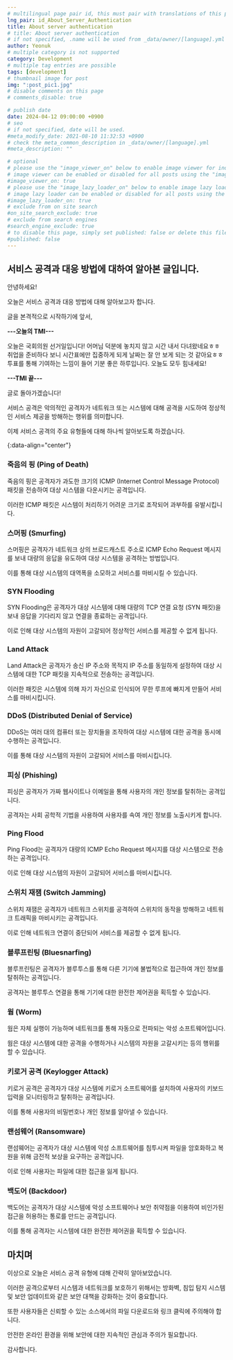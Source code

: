 ```yaml
---
# multilingual page pair id, this must pair with translations of this page. (This name must be unique)
lng_pair: id_About_Server_Authentication
title: About server authentication
# title: About server authentication
# if not specified, .name will be used from _data/owner/[language].yml
author: Yeonuk
# multiple category is not supported
category: Development
# multiple tag entries are possible
tags: [development]
# thumbnail image for post
img: ":post_pic1.jpg"
# disable comments on this page
# comments_disable: true

# publish date
date: 2024-04-12 09:00:00 +0900
# seo
# if not specified, date will be used.
#meta_modify_date: 2021-08-10 11:32:53 +0900
# check the meta_common_description in _data/owner/[language].yml
#meta_description: ""

# optional
# please use the "image_viewer_on" below to enable image viewer for individual pages or posts (_posts/ or [language]/_posts folders).
# image viewer can be enabled or disabled for all posts using the "image_viewer_posts: true" setting in _data/conf/main.yml.
#image_viewer_on: true
# please use the "image_lazy_loader_on" below to enable image lazy loader for individual pages or posts (_posts/ or [language]/_posts folders).
# image lazy loader can be enabled or disabled for all posts using the "image_lazy_loader_posts: true" setting in _data/conf/main.yml.
#image_lazy_loader_on: true
# exclude from on site search
#on_site_search_exclude: true
# exclude from search engines
#search_engine_exclude: true
# to disable this page, simply set published: false or delete this file
#published: false
---
```


<!-- outline-start -->

## 서비스 공격과 대응 방법에 대하여 알아본 글입니다.

안녕하세요!

오늘은 서비스 공격과 대응 방법에 대해 알아보고자 합니다.

글을 본격적으로 시작하기에 앞서,

**---오늘의 TMI---**

오늘은 국회의원 선거일입니다! 어머님 덕분에 놓치지 않고 시간 내서 다녀왔네요ㅎㅎ 취업을 준비하다 보니 시간표에만 집중하게 되게 날짜는 잘 안 보게 되는 것 같아요ㅎㅎ 투표를 통해 기여하는 느낌이 들어 기분 좋은 하루입니다. 오늘도 모두 힘내세요!

**---TMI 끝---**

글로 돌아가겠습니다!

서비스 공격은 악의적인 공격자가 네트워크 또는 시스템에 대해 공격을 시도하여 정상적인 서비스 제공을 방해하는 행위를 의미합니다.

이제 서비스 공격의 주요 유형들에 대해 하나씩 알아보도록 하겠습니다.

{:data-align="center"}

<!-- outline-end -->

### 죽음의 핑 (Ping of Death)

죽음의 핑은 공격자가 과도한 크기의 ICMP (Internet Control Message Protocol) 패킷을 전송하여 대상 시스템을 다운시키는 공격입니다.

이러한 ICMP 패킷은 시스템이 처리하기 어려운 크기로 조작되어 과부하를 유발시킵니다.

### 스머핑 (Smurfing)

스머핑은 공격자가 네트워크 상의 브로드캐스트 주소로 ICMP Echo Request 메시지를 보내 대량의 응답을 유도하여 대상 시스템을 공격하는 방법입니다.

이를 통해 대상 시스템의 대역폭을 소모하고 서비스를 마비시킬 수 있습니다.

### SYN Flooding

SYN Flooding은 공격자가 대상 시스템에 대해 대량의 TCP 연결 요청 (SYN 패킷)을 보내 응답을 기다리지 않고 연결을 종료하는 공격입니다.

이로 인해 대상 시스템의 자원이 고갈되어 정상적인 서비스를 제공할 수 없게 됩니다.

### Land Attack

Land Attack은 공격자가 송신 IP 주소와 목적지 IP 주소를 동일하게 설정하여 대상 시스템에 대한 TCP 패킷을 지속적으로 전송하는 공격입니다.

이러한 패킷은 시스템에 의해 자기 자신으로 인식되어 무한 루프에 빠지게 만들어 서비스를 마비시킵니다.

### DDoS (Distributed Denial of Service)

DDoS는 여러 대의 컴퓨터 또는 장치들을 조작하여 대상 시스템에 대한 공격을 동시에 수행하는 공격입니다.

이를 통해 대상 시스템의 자원이 고갈되어 서비스를 마비시킵니다.

### 피싱 (Phishing)

피싱은 공격자가 가짜 웹사이트나 이메일을 통해 사용자의 개인 정보를 탈취하는 공격입니다.

공격자는 사회 공학적 기법을 사용하여 사용자를 속여 개인 정보를 노출시키게 합니다.

### Ping Flood

Ping Flood는 공격자가 대량의 ICMP Echo Request 메시지를 대상 시스템으로 전송하는 공격입니다.

이로 인해 대상 시스템의 자원이 고갈되어 서비스를 마비시킵니다.

### 스위치 재잼 (Switch Jamming)

스위치 재잼은 공격자가 네트워크 스위치를 공격하여 스위치의 동작을 방해하고 네트워크 트래픽을 마비시키는 공격입니다.

이로 인해 네트워크 연결이 중단되어 서비스를 제공할 수 없게 됩니다.

### 블루프린팅 (Bluesnarfing)

블루프린팅은 공격자가 블루투스를 통해 다른 기기에 불법적으로 접근하여 개인 정보를 탈취하는 공격입니다.

공격자는 블루투스 연결을 통해 기기에 대한 완전한 제어권을 획득할 수 있습니다.

### 웜 (Worm)

웜은 자체 실행이 가능하며 네트워크를 통해 자동으로 전파되는 악성 소프트웨어입니다.

웜은 대상 시스템에 대한 공격을 수행하거나 시스템의 자원을 고갈시키는 등의 행위를 할 수 있습니다.

### 키로거 공격 (Keylogger Attack)

키로거 공격은 공격자가 대상 시스템에 키로거 소프트웨어를 설치하여 사용자의 키보드 입력을 모니터링하고 탈취하는 공격입니다.

이를 통해 사용자의 비밀번호나 개인 정보를 알아낼 수 있습니다.

### 랜섬웨어 (Ransomware)

랜섬웨어는 공격자가 대상 시스템에 악성 소프트웨어를 침투시켜 파일을 암호화하고 복원을 위해 금전적 보상을 요구하는 공격입니다.

이로 인해 사용자는 파일에 대한 접근을 잃게 됩니다.

### 백도어 (Backdoor)

백도어는 공격자가 대상 시스템에 악성 소프트웨어나 보안 취약점을 이용하여 비인가된 접근을 허용하는 통로를 만드는 공격입니다.

이를 통해 공격자는 시스템에 대한 완전한 제어권을 획득할 수 있습니다.

## 마치며

이상으로 오늘은 서비스 공격 유형에 대해 간략히 알아보았습니다.

이러한 공격으로부터 시스템과 네트워크를 보호하기 위해서는 방화벽, 침입 탐지 시스템 및 보안 업데이트와 같은 보안 대책을 강화하는 것이 중요합니다.

또한 사용자들은 신뢰할 수 있는 소스에서의 파일 다운로드와 링크 클릭에 주의해야 합니다.

안전한 온라인 환경을 위해 보안에 대한 지속적인 관심과 주의가 필요합니다.

감사합니다.
